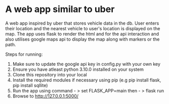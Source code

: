 # A web app similar to uber
A web app inspired by uber that stores vehicle data in the db. User enters their location and the nearest vehicle to user's location is displayed on the map. 
The app uses flask to render the html and for the api interaction and also utilises google maps api to display the map along with markers or the path. 

Steps for running:
1. Make sure to update the google api key in config.py with your own key
2. Ensure you have atleast python 3.10.0 installed on your system
3. Clone this repository into your local
4. Install the required modules if necessary using pip (e.g pip install flask, pip install sqllite)
5. Run the app using command - > set FLASK_APP=main then - > flask run
6. Browse to http://127.0.0.1:5000/ 

